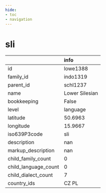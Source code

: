 ```yaml
---
hide:
- toc
- navigation
---
```

# sli
|                      | info           |
|:---------------------|:---------------|
| id                   | lowe1388       |
| family_id            | indo1319       |
| parent_id            | schl1237       |
| name                 | Lower Silesian |
| bookkeeping          | False          |
| level                | language       |
| latitude             | 50.6963        |
| longitude            | 15.9667        |
| iso639P3code         | sli            |
| description          | nan            |
| markup_description   | nan            |
| child_family_count   | 0              |
| child_language_count | 0              |
| child_dialect_count  | 7              |
| country_ids          | CZ PL          |